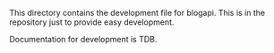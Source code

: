 
This directory contains the development file for blogapi. This is in the 
repository just to provide easy development.

Documentation for development is TDB.

